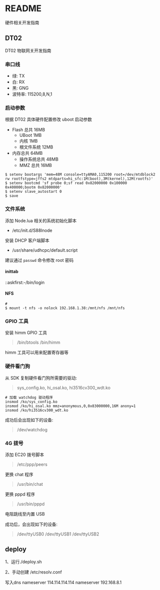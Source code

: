 # README

硬件相关开发指南

## DT02

DT02 物联网关开发指南

### 串口线

- 绿: TX
- 白: RX
- 黑: GNG
- 波特率: 115200,8,N,1

### 启动参数

根据 DT02 具体硬件配置修改 uboot 启动参数

- Flash 总共 16MB
  - UBoot 1MB
  - 内核 1MB
  - 根文件系统 12MB
- 内存总共 64MB
  - 操作系统总共 48MB
  - MMZ 总共 16MB

```shell
$ setenv bootargs 'mem=48M console=ttyAMA0,115200 root=/dev/mtdblock2 rw rootfstype=jffs2 mtdparts=hi_sfc:1M(boot),3M(kernel),12M(rootfs)'
$ setenv bootcmd 'sf probe 0;sf read 0x82000000 0x100000 0x400000;bootm 0x82000000'
$ setenv slave_autostart 0
$ save
```

### 文件系统

添加 Node.lua 相关的系统初始化脚本

- /etc/init.d/S88lnode

安装 DHCP 客户端脚本

- /usr/share/udhcpc/default.script 

建议通过 `passwd` 命令修改 root 密码

#### inittab

::askfirst:-/bin/login

#### NFS

```shell
# 
$ mount -t nfs -o nolock 192.168.1.38:/mnt/nfs /mnt/nfs

```

### GPIO 工具

安装 himm GPIO 工具

> /bin/btools
> /bin/himm

himm 工具可以用来配置寄存器等

### 硬件看门狗

从 SDK 复制硬件看门狗所需要的驱动:

> sys_config.ko, hi_osal.ko, hi3516cv300_wdt.ko

```shell
# 加载 watchdog 驱动程序
insmod /ko/sys_config.ko
insmod /ko/hi_osal.ko mmz=anonymous,0,0x83000000,16M anony=1
insmod /ko/hi3516cv300_wdt.ko
```

成功后会出现如下的设备:

> /dev/watchdog

### 4G 拨号

添加 EC20 拨号脚本

> /etc/ppp/peers

更换 chat 程序

> /usr/bin/chat

更换 pppd 程序

> /usr/bin/pppd

电阻跳线至内置 USB

成功后，会出现如下的设备:

> /dev/ttyUSB0
> /dev/ttyUSB1
> /dev/ttyUSB2

## deploy

1、运行./deploy.sh

2、手动创建 /etc/resolv.conf 

写入dns 
nameserver 114.114.114.114
nameserver 192.168.8.1
